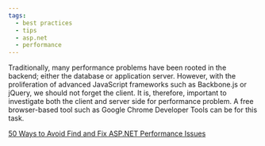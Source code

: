 ```yaml
---
tags:
  - best practices
  - tips
  - asp.net
  - performance
---
```


Traditionally, many performance problems have been rooted in the backend; either the database or application server. However, with the proliferation of advanced JavaScript frameworks such as Backbone.js or jQuery, we should not forget the client. It is, therefore, important to investigate both the client and server side for performance problem. A free browser-based tool such as Google Chrome Developer Tools can be for this task.

[50 Ways to Avoid Find and Fix ASP.NET Performance Issues](https://www.red-gate.com/library/50-ways-to-avoid-find-and-fix-asp-net-performance-issues)
